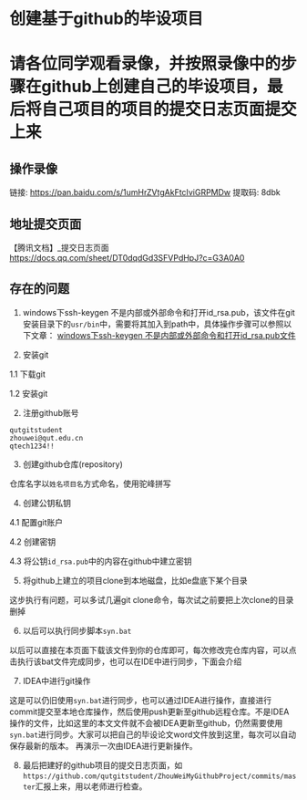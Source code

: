 # 创建基于github的毕设项目
# 请各位同学观看录像，并按照录像中的步骤在github上创建自己的毕设项目，最后将自己项目的项目的提交日志页面提交上来
## 操作录像
链接: https://pan.baidu.com/s/1umHrZVtgAkFtcIviGRPMDw 提取码: 8dbk
## 地址提交页面
【腾讯文档】_提交日志页面
https://docs.qq.com/sheet/DT0dqdGd3SFVPdHpJ?c=G3A0A0

## 存在的问题
1. windows下ssh-keygen 不是内部或外部命令和打开id_rsa.pub，该文件在git安装目录下的`usr/bin`中，需要将其加入到path中，具体操作步骤可以参照以下文章：
[windows下ssh-keygen 不是内部或外部命令和打开id_rsa.pub文件](https://blog.csdn.net/a419419/article/details/80021684)


1. 安装git

1.1 下载git

1.2 安装git

2. 注册github账号
```
qutgitstudent
zhouwei@qut.edu.cn
qtech1234!!
```

3. 创建github仓库(repository)

仓库名字以`姓名项目名`方式命名，使用驼峰拼写

4. 创建公钥私钥

4.1 配置git账户

4.2 创建密钥

4.3 将公钥`id_rsa.pub`中的内容在github中建立密钥

5. 将github上建立的项目clone到本地磁盘，比如e盘底下某个目录

这步执行有问题，可以多试几遍git clone命令，每次试之前要把上次clone的目录删掉

6. 以后可以执行同步脚本`syn.bat`

以后可以直接在本页面下载该文件到你的仓库即可，每次修改完仓库内容，可以点击执行该bat文件完成同步，也可以在IDE中进行同步，下面会介绍

7. IDEA中进行git操作

这是可以仍旧使用`syn.bat`进行同步，也可以通过IDEA进行操作，直接进行commit提交至本地仓库操作，然后使用push更新至github远程仓库。不是IDEA操作的文件，比如这里的本文文件就不会被IDEA更新至github，仍然需要使用`syn.bat`进行同步。大家可以把自己的毕设论文word文件放到这里，每次可以自动保存最新的版本。
再演示一次由IDEA进行更新操作。

8. 最后把建好的github项目的提交日志页面，如`https://github.com/qutgitstudent/ZhouWeiMyGithubProject/commits/master`汇报上来，用以老师进行检查。
